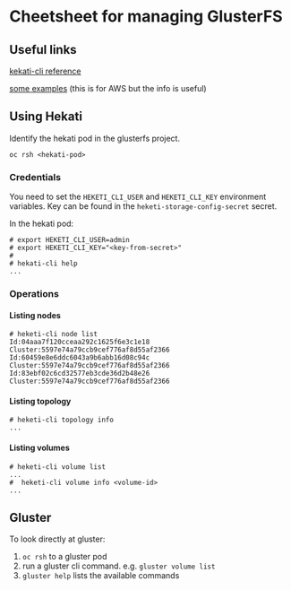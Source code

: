 # Cheetsheet for managing GlusterFS

## Useful links

[kekati-cli reference](https://www.systutorials.com/docs/linux/man/8-heketi-cli/)

[some examples](https://access.redhat.com/documentation/en-us/reference_architectures/2017/html/deploying_openshift_container_platform_3.5_on_amazon_web_services/persistent_storage) (this is for AWS but the info is useful)

## Using Hekati

Identify the hekati pod in the glusterfs project.

```
oc rsh <hekati-pod>
```

### Credentials

You need to set the `HEKETI_CLI_USER` and `HEKETI_CLI_KEY` environment variables.
Key can be found in the `heketi-storage-config-secret` secret.

In the hekati pod:

```
# export HEKETI_CLI_USER=admin
# export HEKETI_CLI_KEY="<key-from-secret>"
#
# hekati-cli help
...
```

### Operations

#### Listing nodes

```
# heketi-cli node list
Id:04aaa7f120cceaa292c1625f6e3c1e18	Cluster:5597e74a79ccb9cef776af8d55af2366
Id:60459e8e6ddc6043a9b6abb16d08c94c	Cluster:5597e74a79ccb9cef776af8d55af2366
Id:83ebf02c6cd32577eb3cde36d2b48e26	Cluster:5597e74a79ccb9cef776af8d55af2366
```

#### Listing topology

```
# heketi-cli topology info
...
```

#### Listing volumes
```
# heketi-cli volume list
...
#  heketi-cli volume info <volume-id>
...
```

## Gluster

To look directly at gluster:

1. `oc rsh` to a gluster pod
2. run a gluster cli command. e.g. `gluster volume list`
3. `gluster help` lists the available commands 

